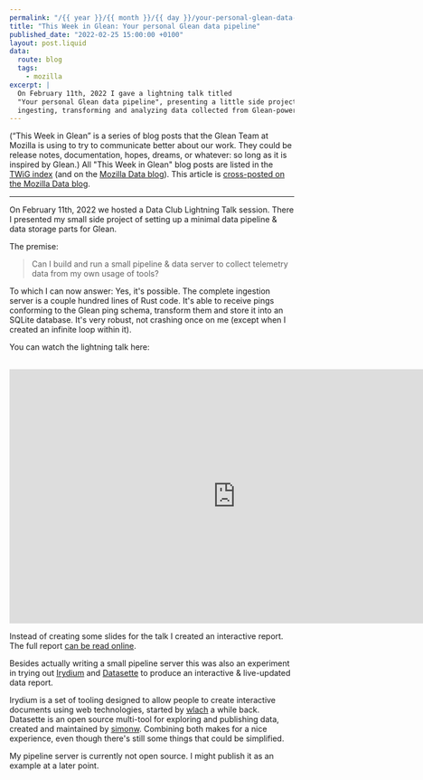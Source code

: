 ```yaml
---
permalink: "/{{ year }}/{{ month }}/{{ day }}/your-personal-glean-data-pipeline"
title: "This Week in Glean: Your personal Glean data pipeline"
published_date: "2022-02-25 15:00:00 +0100"
layout: post.liquid
data:
  route: blog
  tags:
    - mozilla
excerpt: |
  On February 11th, 2022 I gave a lightning talk titled
  "Your personal Glean data pipeline", presenting a little side project for
  ingesting, transforming and analyzing data collected from Glean-powered applications myself.
---
```


(“This Week in Glean” is a series of blog posts that the Glean Team at Mozilla is using to try to communicate better about our work.
They could be release notes, documentation, hopes, dreams, or whatever: so long as it is inspired by Glean.)
All "This Week in Glean" blog posts are listed in the [TWiG index](https://mozilla.github.io/glean/book/appendix/twig.html)
(and on the [Mozilla Data blog](https://blog.mozilla.org/data/category/glean/)).
This article is [cross-posted on the Mozilla Data blog][datablog].

[datablog]: https://blog.mozilla.org/data/2022/02/25/this-week-in-glean-your-personal-glean-data-pipeline

---

On February 11th, 2022 we hosted a Data Club Lightning Talk session.
There I presented my small side project of setting up a minimal data pipeline & data storage parts for Glean.

The premise:

> Can I build and run a small pipeline & data server to collect telemetry data from my own usage of tools?

To which I can now answer: Yes, it's possible.
The complete ingestion server is a couple hundred lines of Rust code.
It's able to receive pings conforming to the Glean ping schema, transform them and store it into an SQLite database.
It's very robust, not crashing once on me (except when I created an infinite loop within it).

You can watch the lightning talk here:

<br>

<iframe width="800" height="450" src="https://www.youtube.com/embed/V5FgVbxm-cc" title="YouTube video player" frameborder="0" allow="picture-in-picture" allowfullscreen></iframe>


Instead of creating some slides for the talk I created an interactive report.
The full report [can be read online][report].

[report]: https://data.fnordig.de/glean/report.html

Besides actually writing a small pipeline server this was also an experiment
in trying out [Irydium][] and [Datasette][]
to produce an interactive & live-updated data report.

Irydium is a set of tooling designed to allow people to create interactive documents using web technologies, started by [wlach][] a while back.
Datasette is an open source multi-tool for exploring and publishing data, created and maintained by [simonw][].
Combining both makes for a nice experience, even though there's still some things that could be simplified.

My pipeline server is currently not open source.
I might publish it as an example at a later point.

[irydium]: https://irydium.dev/
[wlach]: https://twitter.com/wrlach
[datasette]: https://datasette.io/
[simonw]: https://twitter.com/simonw
